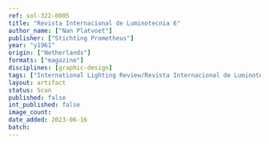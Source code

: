 ```yaml
---
ref: sol-322-0005
title: "Revista Internacional de Luminotecnia 6"
author_name: ["Nan Platvoet"]
publisher: ["Stichting Prometheus"]
year: "y1961"
origin: ["Netherlands"]
formats: ["magazine"]
disciplines: [graphic-design]
tags: ["International Lighting Review/Revista Internacional de Luminotecnia"]
layout: artifact
status: Scan
published: false
int_published: false
image_count:
date_added: 2023-06-16
batch:
---
```

